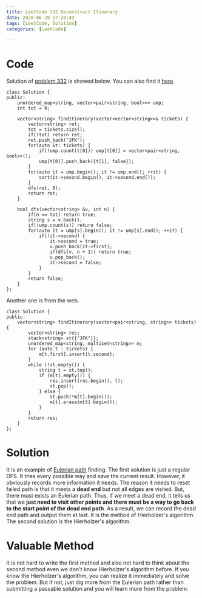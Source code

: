 ```yaml
---
title: LeetCode 332 Reconstruct Itinerary
date: 2020-06-28 17:28:49
tags: [LeetCode, Solution]
categories: [LeetCode]

---
```


# Code

Solution of [problem 332](https://leetcode.com/problems/reconstruct-itinerary/) is showed below. You can also find it [here](https://github.com/lrscy/LeetCode/blob/master/Algorithm/332-Reconstruct%20Itinerary.cpp).

```
class Solution {
public:
    unordered_map<string, vector<pair<string, bool>>> ump;
    int tot = 0;
    
    vector<string> findItinerary(vector<vector<string>>& tickets) {
        vector<string> ret;
        tot = tickets.size();
        if(!tot) return ret;
        ret.push_back("JFK");
        for(auto &t: tickets) {
            if(!ump.count(t[0])) ump[t[0]] = vector<pair<string, bool>>();
            ump[t[0]].push_back({t[1], false});
        }
        for(auto it = ump.begin(); it != ump.end(); ++it) {
            sort(it->second.begin(), it->second.end());
        }
        dfs(ret, 0);
        return ret;
    }
    
    bool dfs(vector<string> &v, int n) {
        if(n == tot) return true;
        string s = v.back();
        if(!ump.count(s)) return false;
        for(auto it = ump[s].begin(); it != ump[s].end(); ++it) {
            if(!it->second) {
                it->second = true;
                v.push_back(it->first);
                if(dfs(v, n + 1)) return true;
                v.pop_back();
                it->second = false;
            }
        }
        return false;
    }
};
```

Another one is from the web.

```
class Solution {
public:
    vector<string> findItinerary(vector<pair<string, string>> tickets) {
        vector<string> res;
        stack<string> st{{"JFK"}};
        unordered_map<string, multiset<string>> m;
        for (auto t : tickets) {
            m[t.first].insert(t.second);
        }
        while (!st.empty()) {
            string t = st.top();
            if (m[t].empty()) {
                res.insert(res.begin(), t);
                st.pop();
            } else {
                st.push(*m[t].begin());
                m[t].erase(m[t].begin());
            }
        }
        return res;
    }
};
```

# Solution

It is an example of [Eulerian path](https://en.wikipedia.org/wiki/Eulerian_path) finding. The first solution is just a regular DFS. It tries every possible way and save the current result. However, it obviously records more information it needs. The reason it needs to reset failed path is that it meets a **dead end** but not all edges are visited. But, there must exists an Eulerian path. Thus, if we meet a dead end, it tells us that we **just need to visit other points and there must be a way to go back to the start point of the dead end path**. As a result, we can record the dead end path and output them at last. It is the method of Hierholzer's algorithm. The second solution is the Hierholzer's algorithm.

# Valuable Method

It is not hard to write the first method and also not hard to think about the second method even we don't know Hierholzer's algorithm before. If you know the Hierholzer's algorithm, you can realize it immediately and solve the problem. But if not, just dig more from the Eulerian path rather than submitting a passable solution and you will learn more from the problem.
